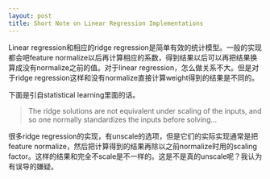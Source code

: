 ```yaml
---
layout: post
title: Short Note on Linear Regression Implementations
---
```


Linear regression和相应的ridge regression是简单有效的统计模型。一般的实现都会吧feature normalize以后再计算相应的系数，得到结果以后可以再把结果换算成没有normalize之前的值。对于linear regression，怎么做关系不大。但是对于ridge regression这样和没有normalize直接计算weight得到的结果是不同的。

下面是引自statistical learning里面的话。

>The ridge solutions are not equivalent under scaling of the inputs, and so one normally standardizes the inputs before solving...

很多ridge regression的实现，有unscale的选项，但是它们的实际实现通常是把feature normalize，然后把计算得到的结果再除以之前normalize时用的scaling factor。这样的结果和完全不scale是不一样的。这是不是真的unscale呢？我认为有误导的嫌疑。